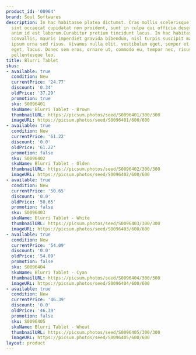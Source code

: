 ```yaml
---
product_id: '00964'
brand: Soul Softwares
description: In hac habitasse platea dictumst. Cras mollis scelerisque nunc. Excepteur
  sint occaecat cupidatat non proident, sunt in culpa qui officia deserunt mollit
  anim id est laborum.Curabitur pretium tincidunt lacus. In hac habitasse platea dictumst.Fusce
  convallis, mauris imperdiet gravida bibendum, nisl turpis suscipit mauris, sed placerat
  ipsum urna sed risus. Vivamus nulla elit, vestibulum eget, semper et, scelerisque
  eget, lacus. Donec sem eros, ornare ut, commodo eu, tempor nec, risus. Mauris vulputate
  pellentesque leo.
title: Blurri Tablet
skus:
- available: true
  condition: New
  currentPrice: '24.77'
  discount: '0.34'
  oldPrice: '37.29'
  promotion: true
  sku: S0096401
  skuName: Blurri Tablet - Brown
  thumbnailURL: https://picsum.photos/seed/S0096401/300/300
  imageURL: https://picsum.photos/seed/S0096401/600/600
- available: true
  condition: New
  currentPrice: '61.22'
  discount: '0.0'
  oldPrice: '61.22'
  promotion: false
  sku: S0096402
  skuName: Blurri Tablet - Olden
  thumbnailURL: https://picsum.photos/seed/S0096402/300/300
  imageURL: https://picsum.photos/seed/S0096402/600/600
- available: true
  condition: New
  currentPrice: '50.65'
  discount: '0.0'
  oldPrice: '50.65'
  promotion: false
  sku: S0096403
  skuName: Blurri Tablet - White
  thumbnailURL: https://picsum.photos/seed/S0096403/300/300
  imageURL: https://picsum.photos/seed/S0096403/600/600
- available: true
  condition: New
  currentPrice: '54.09'
  discount: '0.0'
  oldPrice: '54.09'
  promotion: false
  sku: S0096404
  skuName: Blurri Tablet - Cyan
  thumbnailURL: https://picsum.photos/seed/S0096404/300/300
  imageURL: https://picsum.photos/seed/S0096404/600/600
- available: true
  condition: New
  currentPrice: '46.39'
  discount: '0.0'
  oldPrice: '46.39'
  promotion: false
  sku: S0096405
  skuName: Blurri Tablet - Wheat
  thumbnailURL: https://picsum.photos/seed/S0096405/300/300
  imageURL: https://picsum.photos/seed/S0096405/600/600
layout: product
---
```

